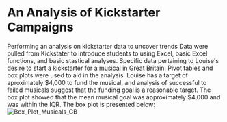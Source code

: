 # An Analysis of Kickstarter Campaigns
Performing an analysis on kickstarter data to uncover trends
Data were pulled from Kickstater to introduce students to using Excel, basic Excel functions, and basic stastical analyses. 
Specific data pertaining to Louise's desire to start a kickstarter for a musical in Great Britain. Pivot tables and box plots were used to aid in the analysis. 
Louise has a target of aproximately $4,000 to fund the musical, and analysis of successful to failed musicals suggest that the funding goal is a reasonable target. The box plot showed that the mean musical goal was approximately $4,000 and was within the IQR. The box plot is presented below:
![Box_Plot_Musicals_GB](https://user-images.githubusercontent.com/82423123/115622326-4ed48000-a2bd-11eb-9b4f-2434fd232067.png)
